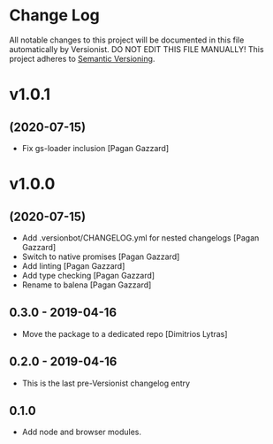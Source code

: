 # Change Log

All notable changes to this project will be documented in this file
automatically by Versionist. DO NOT EDIT THIS FILE MANUALLY!
This project adheres to [Semantic Versioning](http://semver.org/).

# v1.0.1
## (2020-07-15)

* Fix gs-loader inclusion [Pagan Gazzard]

# v1.0.0
## (2020-07-15)

* Add .versionbot/CHANGELOG.yml for nested changelogs [Pagan Gazzard]
* Switch to native promises [Pagan Gazzard]
* Add linting [Pagan Gazzard]
* Add type checking [Pagan Gazzard]
* Rename to balena [Pagan Gazzard]

## 0.3.0 - 2019-04-16

* Move the package to a dedicated repo [Dimitrios Lytras]

## 0.2.0 - 2019-04-16

* This is the last pre-Versionist changelog entry

## 0.1.0

* Add node and browser modules.